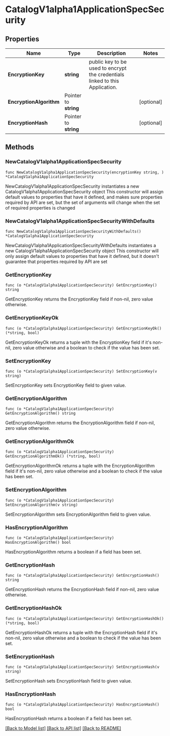 # CatalogV1alpha1ApplicationSpecSecurity

## Properties

Name | Type | Description | Notes
------------ | ------------- | ------------- | -------------
**EncryptionKey** | **string** | public key to be used to encrypt the credentials linked to this Application. | 
**EncryptionAlgorithm** | Pointer to **string** |  | [optional] 
**EncryptionHash** | Pointer to **string** |  | [optional] 

## Methods

### NewCatalogV1alpha1ApplicationSpecSecurity

`func NewCatalogV1alpha1ApplicationSpecSecurity(encryptionKey string, ) *CatalogV1alpha1ApplicationSpecSecurity`

NewCatalogV1alpha1ApplicationSpecSecurity instantiates a new CatalogV1alpha1ApplicationSpecSecurity object
This constructor will assign default values to properties that have it defined,
and makes sure properties required by API are set, but the set of arguments
will change when the set of required properties is changed

### NewCatalogV1alpha1ApplicationSpecSecurityWithDefaults

`func NewCatalogV1alpha1ApplicationSpecSecurityWithDefaults() *CatalogV1alpha1ApplicationSpecSecurity`

NewCatalogV1alpha1ApplicationSpecSecurityWithDefaults instantiates a new CatalogV1alpha1ApplicationSpecSecurity object
This constructor will only assign default values to properties that have it defined,
but it doesn't guarantee that properties required by API are set

### GetEncryptionKey

`func (o *CatalogV1alpha1ApplicationSpecSecurity) GetEncryptionKey() string`

GetEncryptionKey returns the EncryptionKey field if non-nil, zero value otherwise.

### GetEncryptionKeyOk

`func (o *CatalogV1alpha1ApplicationSpecSecurity) GetEncryptionKeyOk() (*string, bool)`

GetEncryptionKeyOk returns a tuple with the EncryptionKey field if it's non-nil, zero value otherwise
and a boolean to check if the value has been set.

### SetEncryptionKey

`func (o *CatalogV1alpha1ApplicationSpecSecurity) SetEncryptionKey(v string)`

SetEncryptionKey sets EncryptionKey field to given value.


### GetEncryptionAlgorithm

`func (o *CatalogV1alpha1ApplicationSpecSecurity) GetEncryptionAlgorithm() string`

GetEncryptionAlgorithm returns the EncryptionAlgorithm field if non-nil, zero value otherwise.

### GetEncryptionAlgorithmOk

`func (o *CatalogV1alpha1ApplicationSpecSecurity) GetEncryptionAlgorithmOk() (*string, bool)`

GetEncryptionAlgorithmOk returns a tuple with the EncryptionAlgorithm field if it's non-nil, zero value otherwise
and a boolean to check if the value has been set.

### SetEncryptionAlgorithm

`func (o *CatalogV1alpha1ApplicationSpecSecurity) SetEncryptionAlgorithm(v string)`

SetEncryptionAlgorithm sets EncryptionAlgorithm field to given value.

### HasEncryptionAlgorithm

`func (o *CatalogV1alpha1ApplicationSpecSecurity) HasEncryptionAlgorithm() bool`

HasEncryptionAlgorithm returns a boolean if a field has been set.

### GetEncryptionHash

`func (o *CatalogV1alpha1ApplicationSpecSecurity) GetEncryptionHash() string`

GetEncryptionHash returns the EncryptionHash field if non-nil, zero value otherwise.

### GetEncryptionHashOk

`func (o *CatalogV1alpha1ApplicationSpecSecurity) GetEncryptionHashOk() (*string, bool)`

GetEncryptionHashOk returns a tuple with the EncryptionHash field if it's non-nil, zero value otherwise
and a boolean to check if the value has been set.

### SetEncryptionHash

`func (o *CatalogV1alpha1ApplicationSpecSecurity) SetEncryptionHash(v string)`

SetEncryptionHash sets EncryptionHash field to given value.

### HasEncryptionHash

`func (o *CatalogV1alpha1ApplicationSpecSecurity) HasEncryptionHash() bool`

HasEncryptionHash returns a boolean if a field has been set.


[[Back to Model list]](../README.md#documentation-for-models) [[Back to API list]](../README.md#documentation-for-api-endpoints) [[Back to README]](../README.md)


